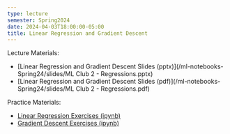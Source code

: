 ```yaml
---
type: lecture
semester: Spring2024
date: 2024-04-03T18:00:00-05:00
title: Linear Regression and Gradient Descent
---
```


Lecture Materials:
- [Linear Regression and Gradient Descent Slides (pptx)](/ml-notebooks-Spring24/slides/ML Club 2 - Regressions.pptx)
- [Linear Regression and Gradient Descent Slides (pdf)](/ml-notebooks-Spring24/slides/ML Club 2 - Regressions.pdf)

Practice Materials:
- [Linear Regression Exercises (ipynb)](/ml-notebooks-Spring24/linreg-gradient-descent/linreg-exercise.ipynb)
- [Gradient Descent Exercises (ipynb)](/ml-notebooks-Spring24/linreg-gradient-descent/Gradient_Descent_Exercises.ipynb)